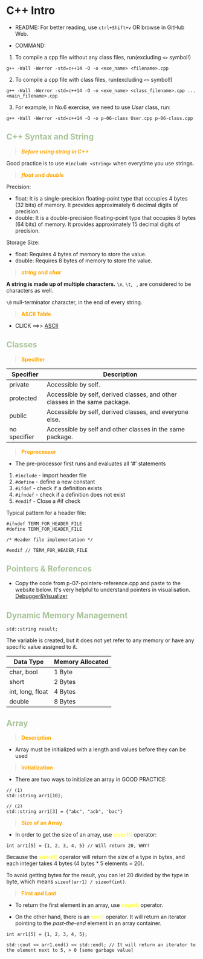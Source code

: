 # C++ Intro

* README: For better reading, use `ctrl+Shift+v` OR browse in GitHub Web.

* COMMAND:

1. To compile a cpp file without any class files, run(excluding `<>` symbol!)

`g++ -Wall -Werror -std=c++14 -O -o <exe_name> <filename>.cpp`

2. To compile a cpp file with class files, run(excluding `<>` symbol!)

`g++ -Wall -Werror -std=c++14 -O -o <exe_name> <class_filename>.cpp ... <main_filename>.cpp `

3. For example, in No.6 exercise, we need to use _User_ class, run:

`g++ -Wall -Werror -std=c++14 -O -o p-06-class User.cpp p-06-class.cpp`

## <span style="color: #A9C399;">**C++ Syntax and String**</span>

> <span style="color: orange;">***Before using string in C++***</span>

Good practice is to use `#include <string>` when everytime you use strings.

> <span style="color: orange;">***float*** **and** ***double***</span>
 
Precision:

* float: It is a single-precision floating-point type that occupies 4 bytes (32 bits) of memory. It provides approximately 6 decimal digits of precision.
* double: It is a double-precision floating-point type that occupies 8 bytes (64 bits) of memory. It provides approximately 15 decimal digits of precision.

Storage Size:

* float: Requires 4 bytes of memory to store the value.
* double: Requires 8 bytes of memory to store the value.

> <span style="color: orange;">***string*** **and** ***char***</span>

**A string is made up of multiple characters.**
`\n`, `\t`, ` `, are considered to be characters as well.

`\0` null-terminator character, in the end of every string.

> <span style="color: orange;">**ASCII Table**</span>

* CLICK ==>> [ASCII](https://www.ascii-code.com/)

## <span style="color: #A9C399;">**Classes**</span>

> <span style="color: orange;">**Specifier**</span>

| Specifier    | Description                                                                 |
|--------------|-----------------------------------------------------------------------------|
| private      | Accessible by self.                                                         |
| protected    | Accessible by self, derived classes, and other classes in the same package. |
| public       | Accessible by self, derived classes, and everyone else.                     |
| no specifier | Accessible by self and other classes in the same package.                   |

> <span style="color: orange;">**Preprocessor**</span>
* The pre-processor first runs and evaluates all ‘#’ statements

1. `#include` - import header file
2. `#define` - define a new constant
3. `#ifdef` - check if a definition exists
4. `#ifndef` - check if a definition does not exist
5. `#endif` - Close a #if check

Typical pattern for a header file:
```
#ifndef TERM_FOR_HEADER_FILE
#define TERM_FOR_HEADER_FILE

/* Header file implementation */

#endif // TERM_FOR_HEADER_FILE
```

## <span style="color: #A9C399;">**Pointers & References**</span>

* Copy the code from p-07-pointers-reference.cpp and paste to the website below. It's very helpful to understand pointers in visualisation.
[Debugger&Visualizer](https://pythontutor.com/cpp.html#mode=edit)

## <span style="color: #A9C399;">**Dynamic Memory Management**</span>
```
std::string result;
```
The variable is created, but it does not yet refer to any memory or have any specific value assigned to it.

| Data Type         | Memory Allocated |
|-------------------|------------------|
| char, bool        | 1 Byte           |
| short             | 2 Bytes          |
| int, long, float  | 4 Bytes          |
| double            | 8 Bytes          |

## <span style="color: #A9C399;">**Array**</span>

> <span style="color: orange;">**Description**</span>

* Array must be initialized with a length and values before they can be used

> <span style="color: orange;">**Initialization**</span>

* There are two ways to initialize an array in GOOD PRACTICE:
```
// (1)
std::string arr1[10];

// (2)
std::string arr1[3] = {"abc", "acb", 'bac"}
```

> <span style="color: orange;">**Size of an Array**</span>

* In order to get the size of an array, use  <span style="color: yellow;">sizeof()</span>  operator:

```
int arr1[5] = {1, 2, 3, 4, 5} // Will return 20, WHY?
```

Because the <span style="color: yellow;">sizeof()</span> operator will return the size of a type in bytes, and each integer takes 4 bytes (4 bytes * 5 elements = 20).

To avoid getting bytes for the result, you can let 20 divided by the type in byte, which means `sizeof(arr1) / sizeof(int)`.

> <span style="color: orange;">**First and Last**</span>

* To return the first element in an array, use <span style="color: yellow;">begin()</span> operator.

* On the other hand, there is an <span style="color: yellow;">end()</span> operator. It will return an iterator pointing to the _past-the-end_ element in an array container.
```
int arr1[5] = {1, 2, 3, 4, 5};

std::cout << arr1.end() << std::endl; // It will return an iterator to the element next to 5, > 0 [some garbage value]
```